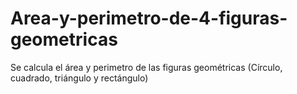 # Area-y-perimetro-de-4-figuras-geometricas
Se calcula el área y perimetro de las figuras geométricas (Círculo, cuadrado, triángulo y rectángulo)
